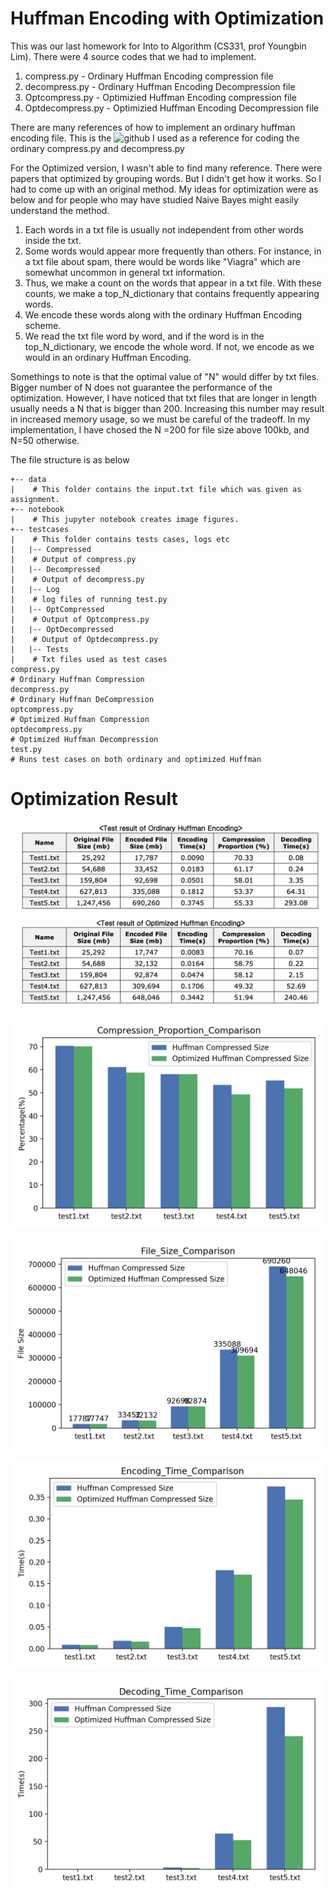 # Huffman Encoding with Optimization
This was our last homework for Into to Algorithm (CS331, prof Youngbin Lim). There were 4 source codes that we had to implement. 
1. compress.py   - Ordinary Huffman Encoding compression file
2. decompress.py   - Ordinary Huffman Encoding Decompression file
3. Optcompress.py   - Optimizied Huffman Encoding compression file
4. Optdecompress.py   - Optimizied Huffman Encoding Decompression file

There are many references of how to implement an ordinary huffman encoding file. This is the 
![github](https://gist.github.com/mekhanix/b7c5395f4b1e1a7ea9dc377703bb6ce1) I used as a reference for coding the ordinary compress.py and decompress.py

For the Optimized version, I wasn't able to find many reference. There were papers that optimized by grouping words. But I didn't get how it works. So I had to come up with an original method. My ideas for optimization were as below and for people who may have studied Naive Bayes might easily understand the method.

1. Each words in a txt file is usually not independent from other words inside the txt.
2. Some words would appear more frequently than others. For instance, in a txt file about spam, there would be words like "Viagra" which are somewhat uncommon in general txt information.
3. Thus, we make a count on the words that appear in a txt file. With these counts, we make a top_N_dictionary that contains frequently appearing words.
4. We encode these words along with the ordinary Huffman Encoding scheme.
5. We read the txt file word by word, and if the word is in the top_N_dictionary, we encode the whole word. If not, we encode as we would in an ordinary Huffman Encoding.

Somethings to note is that the optimal value of "N" would differ by txt files. Bigger number of N does not guarantee the performance of the optimization. However, I have noticed that txt files that are longer in length usually needs a N that is bigger than 200. Increasing this number may result in increased memory usage, so we must be careful of the tradeoff. In my implementation, I have chosed the N =200 for file size above 100kb, and N=50 otherwise.


The file structure is as below

```
+-- data
|    # This folder contains the input.txt file which was given as assignment.
+-- notebook
|    # This jupyter notebook creates image figures.
+-- testcases
|    # This folder contains tests cases, logs etc
|   |-- Compressed
|    # Output of compress.py
|   |-- Decompressed
|    # Output of decompress.py
|   |-- Log
|    # log files of running test.py
|   |-- OptCompressed
|    # Output of Optcompress.py
|   |-- OptDecompressed
|    # Output of Optdecompress.py
|   |-- Tests
|    # Txt files used as test cases
compress.py
# Ordinary Huffman Compression
decompress.py
# Ordinary Huffman DeCompression
optcompress.py
# Optimized Huffman Compression
optdecompress.py
# Optimized Huffman Decompression
test.py
# Runs test cases on both ordinary and optimized Huffman
```

# Optimization Result
![Table](/notebook/figures/table.png)

![Compression proportion Comparison](/notebook/figures/Compression_Proportion_Comparison.png)

![File Size Comparison](/notebook/figures/File_Size_Comparison.png)

![Encoding Time Comparison](/notebook/figures/Encoding_Time_Comparison.png)

![Decoding Time Comparison](/notebook/figures/Decoding_Time_Comparison.png)

